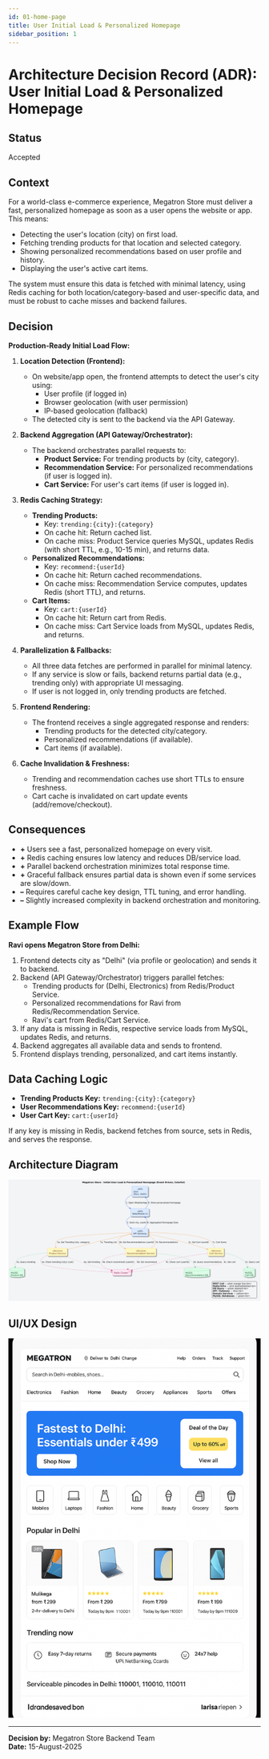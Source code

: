 ```yaml
---
id: 01-home-page
title: User Initial Load & Personalized Homepage
sidebar_position: 1
---
```


# Architecture Decision Record (ADR): User Initial Load & Personalized Homepage

## Status

Accepted

## Context

For a world-class e-commerce experience, Megatron Store must deliver a fast, personalized homepage as soon as a user opens the website or app. This means:

- Detecting the user's location (city) on first load.
- Fetching trending products for that location and selected category.
- Showing personalized recommendations based on user profile and history.
- Displaying the user's active cart items.

The system must ensure this data is fetched with minimal latency, using Redis caching for both location/category-based and user-specific data, and must be robust to cache misses and backend failures.

## Decision

**Production-Ready Initial Load Flow:**

1. **Location Detection (Frontend):**

   - On website/app open, the frontend attempts to detect the user's city using:
     - User profile (if logged in)
     - Browser geolocation (with user permission)
     - IP-based geolocation (fallback)
   - The detected city is sent to the backend via the API Gateway.

2. **Backend Aggregation (API Gateway/Orchestrator):**

   - The backend orchestrates parallel requests to:
     - **Product Service:** For trending products by (city, category).
     - **Recommendation Service:** For personalized recommendations (if user is logged in).
     - **Cart Service:** For user's cart items (if user is logged in).

3. **Redis Caching Strategy:**

   - **Trending Products:**
     - Key: `trending:{city}:{category}`
     - On cache hit: Return cached list.
     - On cache miss: Product Service queries MySQL, updates Redis (with short TTL, e.g., 10-15 min), and returns data.
   - **Personalized Recommendations:**
     - Key: `recommend:{userId}`
     - On cache hit: Return cached recommendations.
     - On cache miss: Recommendation Service computes, updates Redis (short TTL), and returns.
   - **Cart Items:**
     - Key: `cart:{userId}`
     - On cache hit: Return cart from Redis.
     - On cache miss: Cart Service loads from MySQL, updates Redis, and returns.

4. **Parallelization & Fallbacks:**

   - All three data fetches are performed in parallel for minimal latency.
   - If any service is slow or fails, backend returns partial data (e.g., trending only) with appropriate UI messaging.
   - If user is not logged in, only trending products are fetched.

5. **Frontend Rendering:**

   - The frontend receives a single aggregated response and renders:
     - Trending products for the detected city/category.
     - Personalized recommendations (if available).
     - Cart items (if available).

6. **Cache Invalidation & Freshness:**
   - Trending and recommendation caches use short TTLs to ensure freshness.
   - Cart cache is invalidated on cart update events (add/remove/checkout).

## Consequences

- **+** Users see a fast, personalized homepage on every visit.
- **+** Redis caching ensures low latency and reduces DB/service load.
- **+** Parallel backend orchestration minimizes total response time.
- **+** Graceful fallback ensures partial data is shown even if some services are slow/down.
- **–** Requires careful cache key design, TTL tuning, and error handling.
- **–** Slightly increased complexity in backend orchestration and monitoring.

## Example Flow

**Ravi opens Megatron Store from Delhi:**

1. Frontend detects city as "Delhi" (via profile or geolocation) and sends it to backend.
2. Backend (API Gateway/Orchestrator) triggers parallel fetches:
   - Trending products for (Delhi, Electronics) from Redis/Product Service.
   - Personalized recommendations for Ravi from Redis/Recommendation Service.
   - Ravi's cart from Redis/Cart Service.
3. If any data is missing in Redis, respective service loads from MySQL, updates Redis, and returns.
4. Backend aggregates all available data and sends to frontend.
5. Frontend displays trending, personalized, and cart items instantly.

## Data Caching Logic

- **Trending Products Key:** `trending:{city}:{category}`
- **User Recommendations Key:** `recommend:{userId}`
- **User Cart Key:** `cart:{userId}`

If any key is missing in Redis, backend fetches from source, sets in Redis, and serves the response.

## Architecture Diagram

![User Personalized Homepage](/img/ecom/ecom-homepage.png)

## UI/UX Design

![Megatron Store Home Page](/img/ecom/home-page-ui.png)

---

**Decision by:** Megatron Store Backend Team  
**Date:** 15-August-2025
